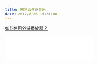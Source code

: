 ```yaml
---
title: 网易云外链音乐
date: 2017/8/26 15:37:00
---
```


[如何使用外链播放器？](http://music.163.com/#/outchain/2/479850552/m/how)

<iframe frameborder="no" border="0" marginwidth="0" marginheight="0" width=290 height=86 src="//music.163.com/outchain/player?type=2&id=479850552&auto=0&height=66"></iframe>
